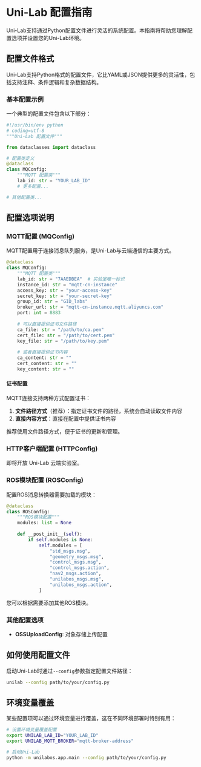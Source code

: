 # Uni-Lab 配置指南

Uni-Lab支持通过Python配置文件进行灵活的系统配置。本指南将帮助您理解配置选项并设置您的Uni-Lab环境。

## 配置文件格式

Uni-Lab支持Python格式的配置文件，它比YAML或JSON提供更多的灵活性，包括支持注释、条件逻辑和复杂数据结构。

### 基本配置示例

一个典型的配置文件包含以下部分：

```python
#!/usr/bin/env python
# coding=utf-8
"""Uni-Lab 配置文件"""

from dataclasses import dataclass

# 配置类定义
@dataclass
class MQConfig:
    """MQTT 配置类"""
    lab_id: str = "YOUR_LAB_ID"
    # 更多配置...

# 其他配置类...
```

## 配置选项说明

### MQTT配置 (MQConfig)

MQTT配置用于连接消息队列服务，是Uni-Lab与云端通信的主要方式。

```python
@dataclass
class MQConfig:
    """MQTT 配置类"""
    lab_id: str = "7AAEDBEA"  # 实验室唯一标识
    instance_id: str = "mqtt-cn-instance"
    access_key: str = "your-access-key"
    secret_key: str = "your-secret-key"
    group_id: str = "GID_labs"
    broker_url: str = "mqtt-cn-instance.mqtt.aliyuncs.com"
    port: int = 8883
    
    # 可以直接提供证书文件路径
    ca_file: str = "/path/to/ca.pem"
    cert_file: str = "/path/to/cert.pem"
    key_file: str = "/path/to/key.pem"
    
    # 或者直接提供证书内容
    ca_content: str = ""
    cert_content: str = ""
    key_content: str = ""
```

#### 证书配置

MQTT连接支持两种方式配置证书：

1. **文件路径方式**（推荐）：指定证书文件的路径，系统会自动读取文件内容
2. **直接内容方式**：直接在配置中提供证书内容

推荐使用文件路径方式，便于证书的更新和管理。

### HTTP客户端配置 (HTTPConfig)

即将开放 Uni-Lab 云端实验室。

### ROS模块配置 (ROSConfig)

配置ROS消息转换器需要加载的模块：

```python
@dataclass
class ROSConfig:
    """ROS模块配置"""
    modules: list = None
    
    def __post_init__(self):
        if self.modules is None:
            self.modules = [
                "std_msgs.msg",
                "geometry_msgs.msg",
                "control_msgs.msg",
                "control_msgs.action",
                "nav2_msgs.action",
                "unilabos_msgs.msg",
                "unilabos_msgs.action",
            ]
```

您可以根据需要添加其他ROS模块。

### 其他配置选项

- **OSSUploadConfig**: 对象存储上传配置

## 如何使用配置文件

启动Uni-Lab时通过`--config`参数指定配置文件路径：

```bash
unilab --config path/to/your/config.py
```

## 环境变量覆盖

某些配置项可以通过环境变量进行覆盖，这在不同环境部署时特别有用：

```bash
# 设置环境变量覆盖配置
export UNILAB_LAB_ID="YOUR_LAB_ID"
export UNILAB_MQTT_BROKER="mqtt-broker-address"

# 启动Uni-Lab
python -m unilabos.app.main --config path/to/your/config.py
```
